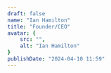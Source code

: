 ```yaml
---
draft: false
name: "Ian Hamilton"
title: "Founder/CEO"
avatar: {
    src: "",
    alt: "Ian Hamilton"
}
publishDate: "2024-04-10 11:59"
---
```

